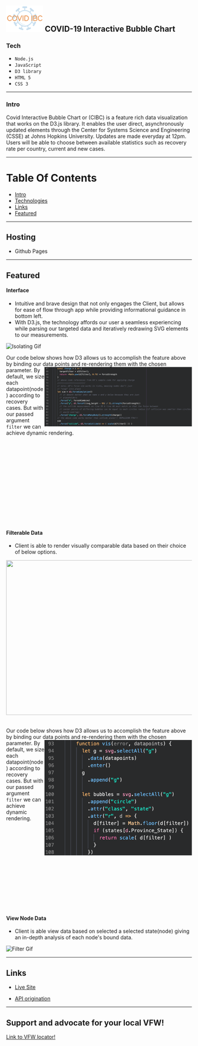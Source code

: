 <img src="https://github.com/danbourdier/CovidInteractiveBubbleChart/blob/master/favicon.png" width="100"> COVID-19 Interactive Bubble Chart
---


### Tech

* `Node.js`
* `JavaScript`
* `D3 library`
* `HTML 5`
* `CSS 3`


---

### Intro
Covid Interactive Bubble Chart or (CIBC) is a feature rich data visualization that works on the D3.js library. It enables the user direct, asynchronously updated elements through the Center for Systems Science and Engineering (CSSE) at Johns Hopkins University. Updates are made everyday at 12pm. Users will be able to choose between available statistics such as recovery rate per country, current and new cases. 

---


# Table Of Contents

* [Intro](https://github.com/danbourdier/CovidInteractiveBubbleChart/#Intro)
* [Technologies](https://github.com/danbourdier/CovidInteractiveBubbleChart/#Tech)
* [Links](https://github.com/danbourdier/CovidInteractiveBubbleChart/#Links)
* [Featured](https://github.com/danbourdier/CovidInteractiveBubbleChart/#Featured)


---


## Hosting
* Github Pages

---


## Featured

#### Interface


* Intuitive and brave design that not only engages the Client, but allows for ease of flow through app while providing informational guidance in bottom left.
* With D3.js, the technology affords our user a seamless experiencing while parsing our targeted data and iteratively redrawing SVG elements to our measurements.

![Isolating Gif](https://github.com/danbourdier/CovidInteractiveBubbleChart/blob/master/src/vids/gifShowcase.gif)
&nbsp;


Our code below shows how D3 allows us to accomplish the feature above by binding our data points and re-rendering them with the chosen parameter.
<img align="right" src="https://github.com/danbourdier/CovidInteractiveBubbleChart/blob/master/src/images/applied_force_sim.png" width="400">
By default, we size each datapoint(node) according to recovery cases. 
But with our passed argument `filter` we can achieve dynamic rendering.  
&nbsp;

&nbsp;

&nbsp;

&nbsp;

&nbsp;

&nbsp;

&nbsp;

&nbsp;


#### Filterable Data

* Client is able to render visually comparable data based on their choice of below options.


<img src="https://github.com/danbourdier/CovidInteractiveBubbleChart/blob/master/src/vids/filter-gif.gif" width="640" height="420" >
&nbsp;

Our code below shows how D3 allows us to accomplish the feature above by binding our data points and re-rendering them with the chosen parameter.
<img align="right" src="https://github.com/danbourdier/CovidInteractiveBubbleChart/blob/master/src/images/data_points.png" width="400">
By default, we size each datapoint(node) according to recovery cases. 
But with our passed argument `filter` we can achieve dynamic rendering.  
&nbsp;

&nbsp;

&nbsp;

&nbsp;

&nbsp;

&nbsp;

&nbsp;

&nbsp;


#### View Node Data

* Client is able view data based on selected a selected state(node) giving an in-depth analysis of each node's bound data.


![Filter Gif](https://github.com/danbourdier/CovidInteractiveBubbleChart/blob/master/src/vids/state-gif.gif)

---



## Links
* [Live Site](https://danbourdier.github.io/CovidInteractiveBubbleChart/)

* [API origination](https://systems.jhu.edu/)


---


## Support and advocate for your local VFW!
[Link to VFW locator!](https://www.vfw.org/find-a-post)


<!-- ### Wireframe


![wireframe](https://github.com/danbourdier/CovidInteractiveBubbleChart/blob/master/src/images/wireframe.png)

--- -->



 